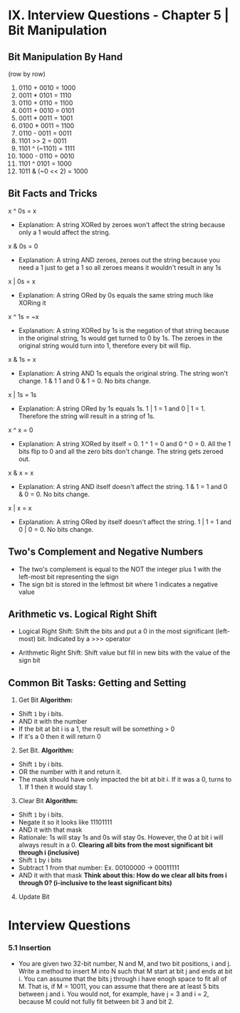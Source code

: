 # IX. Interview Questions - Chapter 5 | Bit Manipulation


## Bit Manipulation By Hand
(row by row)
1. 0110 + 0010 = 1000
2. 0011 * 0101 = 1110
3. 0110 + 0110 = 1100
4. 0011 + 0010 = 0101
5. 0011 * 0011 = 1001
6. 0100 * 0011 = 1100
7. 0110 - 0011 = 0011
8. 1101 >> 2 = 0011
9. 1101 ^ (~1101) = 1111
10. 1000 - 0110 = 0010
11. 1101 ^ 0101 = 1000
12. 1011 & (~0 << 2) = 1000

## Bit Facts and Tricks

x ^ 0s = x
- Explanation: A string XORed by zeroes won't affect the string because only a 1 would affect the string. 

x & 0s = 0
- Explanation: A string AND zeroes, zeroes out the string because you need a 1 just to get a 1 so all zeroes means it wouldn't result in any 1s

x | 0s = x
- Explanation: A string ORed by 0s equals the same string much like XORing it

x ^ 1s = ~x
- Explanation: A string XORed by 1s is the negation of that string because in the original string, 1s would get turned to 0 by 1s. The zeroes in the original string would turn into 1, therefore every bit will flip.

x & 1s = x
- Explanation: A string AND 1s equals the original string. The string won't change. 1 & 1 1 and 0 & 1 = 0. No bits change.

x | 1s = 1s
- Explanation: A string ORed by 1s equals 1s. 1 | 1 = 1 and 0 | 1 = 1. Therefore the string will result in a string of 1s.

x ^ x = 0
- Explanation: A string XORed by itself = 0. 1 ^ 1 = 0 and 0 ^ 0 = 0. All the 1 bits flip to 0 and all the zero bits don't change. The string gets zeroed out.

x & x = x
- Explanation: A string AND itself doesn't affect the string. 1 & 1 = 1 and 0 & 0 = 0. No bits change.

x | x = x
- Explanation: A string ORed by itself doesn't affect the string. 1 | 1 = 1 and 0 | 0 = 0. No bits change.

## Two's Complement and Negative Numbers
- The two's complement is equal to the NOT the integer plus 1 with the left-most bit representing the sign
- The sign bit is stored in the leftmost bit where 1 indicates a negative value

## Arithmetic vs. Logical Right Shift

- Logical Right Shift: Shift the bits and put a 0 in the most significant (left-most) bit. Indicated by a >>> operator

- Arithmetic Right Shift: Shift value but fill in new bits with the value of the sign bit

## Common Bit Tasks: Getting and Setting

1. Get Bit
**Algorithm:**
- Shift `1` by i bits.
- AND it with the number
- If the bit at bit i is a 1, the result will be something > 0
- If it's a 0 then it will return 0 

2. Set Bit.
**Algorithm:**
- Shift `1` by i bits.
- OR the number with it and return it.
- The mask should have only impacted the bit at bit i. If it was a 0, turns to 1. If 1 then it would stay 1.

3. Clear Bit
**Algorithm:**
- Shift `1` by i bits.
- Negate it so it looks like 11101111
- AND it with that mask
- Rationale: 1s will stay 1s and 0s will stay 0s. However, the 0 at bit i will always result in a 0.
**Clearing all bits from the most significant bit through i (inclusive)**
- Shift `1` by i bits
- Subtract 1 from that number: Ex. 00100000 -> 00011111
- AND it with that mask
**Think about this: How do we clear all bits from i through 0? (i-inclusive to the least significant bits)**

4. Update Bit

# Interview Questions

### 5.1 Insertion
- You are given two 32-bit number, N and M, and two bit positions, i and j. Write a method to insert M into N such that M start at bit j and ends at bit i. You can assume that the bits j through i have enogh space to fit all of M. That is, if M = 10011, you can assume that there are at least 5 bits between j and i. You would not, for example, have j = 3 and i = 2, because M could not fully fit between bit 3 and bit 2.
